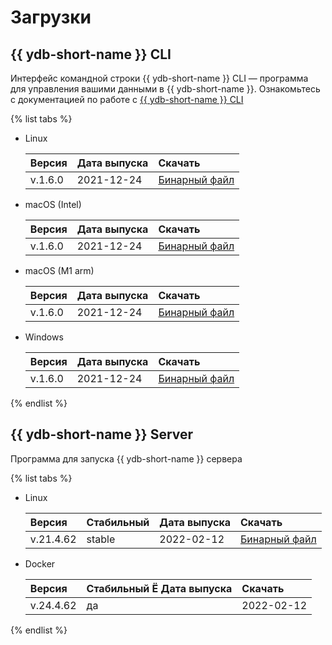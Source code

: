 # Загрузки

## {{ ydb-short-name }} CLI

Интерфейс командной строки {{ ydb-short-name }} CLI — программа для управления вашими данными в {{ ydb-short-name }}.
Ознакомьтесь с документацией по работе с [{{ ydb-short-name }} CLI](../reference/ydb-cli/index.md)

{% list tabs %}

- Linux

  Версия | Дата выпуска | Скачать
  :--- | :--- | :---
  v.1.6.0 | 2021-12-24  | [Бинарный файл](https://storage.yandexcloud.net/yandexcloud-ydb/release/1.6.0/linux/amd64/ydb)

- macOS (Intel)
 
  Версия | Дата выпуска | Скачать
  :--- | :--- | :---
  v.1.6.0 | 2021-12-24 | [Бинарный файл](https://storage.yandexcloud.net/yandexcloud-ydb/release/1.6.0/darwin/amd64/ydb)

- macOS (M1 arm)

  Версия | Дата выпуска | Скачать
  :--- | :--- | :---
  v.1.6.0 | 2021-12-24  | [Бинарный файл](https://storage.yandexcloud.net/yandexcloud-ydb/release/1.6.0/darwin/arm64/ydb)

- Windows

  Версия | Дата выпуска | Скачать
  :--- | :--- | :---
  v.1.6.0 | 2021-12-24  | [Бинарный файл](https://storage.yandexcloud.net/yandexcloud-ydb/release/1.6.0/windows/amd64/ydb.exe)

{% endlist %}

## {{ ydb-short-name }} Server

Программа для запуска {{ ydb-short-name }} сервера

{% list tabs %}

- Linux

  Версия | Стабильный | Дата выпуска | Скачать
  :--- | :--- | :--- | :---
  v.21.4.62 | stable | 2022-02-12 | [Бинарный файл](https://binaries.ydb.tech/ydbd-main-linux-amd64.tar.gz)

- Docker

  Версия | Стабильный  Ё Дата выпуска | Скачать
  :--- | :--- | :---
  v.24.4.62 | да | 2022-02-12 | `cr.yandex/crpl7ipeu79oseqhcgn2/ydb-oss:main`

{% endlist %}



